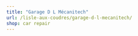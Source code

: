 ```yaml
---
title: "Garage D L Mécanitech"
url: /lisle-aux-coudres/garage-d-l-mecanitech/
shop: car repair
---
```

